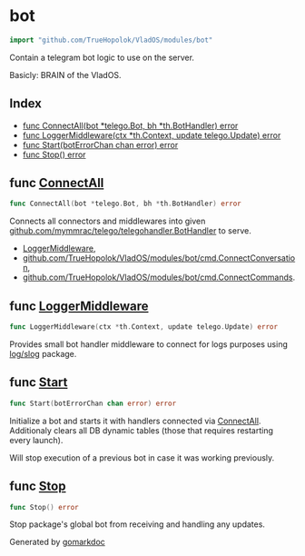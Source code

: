 <!-- Code generated by gomarkdoc. DO NOT EDIT -->

# bot

```go
import "github.com/TrueHopolok/VladOS/modules/bot"
```

Contain a telegram bot logic to use on the server.

Basicly: BRAIN of the VladOS.

## Index

- [func ConnectAll\(bot \*telego.Bot, bh \*th.BotHandler\) error](<#ConnectAll>)
- [func LoggerMiddleware\(ctx \*th.Context, update telego.Update\) error](<#LoggerMiddleware>)
- [func Start\(botErrorChan chan error\) error](<#Start>)
- [func Stop\(\) error](<#Stop>)


<a name="ConnectAll"></a>
## func [ConnectAll](<https://github.com/TrueHopolok/VladOS/blob/main/modules/bot/bot.go#L27>)

```go
func ConnectAll(bot *telego.Bot, bh *th.BotHandler) error
```

Connects all connectors and middlewares into given [github.com/mymmrac/telego/telegohandler.BotHandler](<https://pkg.go.dev/github.com/mymmrac/telego/telegohandler/#BotHandler>) to serve.

- [LoggerMiddleware](<#LoggerMiddleware>),
- [github.com/TrueHopolok/VladOS/modules/bot/cmd.ConnectConversation](<https://pkg.go.dev/github.com/TrueHopolok/VladOS/modules/bot/cmd/#ConnectConversation>),
- [github.com/TrueHopolok/VladOS/modules/bot/cmd.ConnectCommands](<https://pkg.go.dev/github.com/TrueHopolok/VladOS/modules/bot/cmd/#ConnectCommands>).

<a name="LoggerMiddleware"></a>
## func [LoggerMiddleware](<https://github.com/TrueHopolok/VladOS/blob/main/modules/bot/bot.go#L37>)

```go
func LoggerMiddleware(ctx *th.Context, update telego.Update) error
```

Provides small bot handler middleware to connect for logs purposes using [log/slog](<https://pkg.go.dev/log/slog/>) package.

<a name="Start"></a>
## func [Start](<https://github.com/TrueHopolok/VladOS/blob/main/modules/bot/bot.go#L51>)

```go
func Start(botErrorChan chan error) error
```

Initialize a bot and starts it with handlers connected via [ConnectAll](<#ConnectAll>). Additionaly clears all DB dynamic tables \(those that requires restarting every launch\).

Will stop execution of a previous bot in case it was working previously.

<a name="Stop"></a>
## func [Stop](<https://github.com/TrueHopolok/VladOS/blob/main/modules/bot/bot.go#L97>)

```go
func Stop() error
```

Stop package's global bot from receiving and handling any updates.

Generated by [gomarkdoc](<https://github.com/princjef/gomarkdoc>)
